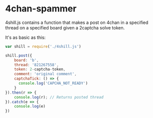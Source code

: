 # 4chan-spammer

4shill.js contains a function that makes a post on 4chan in a specified thread on a specified board given a 2captcha solve token.

It's as basic as this:

```javascript
var shill = require('./4shill.js')

shill.post({
    board: 'b',
    thread: '821267558',
    token: 2-captcha-token,
    comment: 'original comment',
    captchaTick: () => {
      console.log('CAPCHA_NOT_READY')
    }
}).then(r => {
    console.log(r); // Returns posted thread
}).catch(e => {
    console.log(e)
})
```
